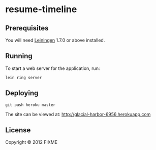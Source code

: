 # resume-timeline


## Prerequisites

You will need [Leiningen][1] 1.7.0 or above installed.

[1]: https://github.com/technomancy/leiningen

## Running

To start a web server for the application, run:

    lein ring server

## Deploying


    git push heroku master

The site can be viewed at:
http://glacial-harbor-6956.herokuapp.com


## License

Copyright © 2012 FIXME
